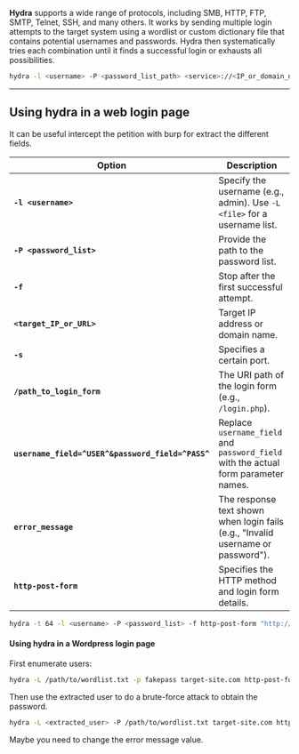 **Hydra** supports a wide range of protocols, including SMB, HTTP, FTP, SMTP, Telnet, SSH, and many others. It works by sending multiple login attempts to the target system using a wordlist or custom dictionary file that contains potential usernames and passwords. Hydra then systematically tries each combination until it finds a successful login or exhausts all possibilities.

```bash
hydra -l <username> -P <password_list_path> <service>://<IP_or_domain_name> 
```


---


## Using hydra in a web login page
It can be useful intercept the petition with burp for extract the different fields. 

| Option                                            | Description                                                                         |
| ------------------------------------------------- | ----------------------------------------------------------------------------------- |
| **`-l <username>`**                               | Specify the username (e.g., admin). Use `-L <file>` for a username list.            |
| **`-P <password_list>`**                          | Provide the path to the password list.                                              |
| **`-f`**                                          | Stop after the first successful attempt.                                            |
| **`<target_IP_or_URL>`**                          | Target IP address or domain name.                                                   |
| **`-s`**                                          | Specifies a certain port.                                                           |
| **`/path_to_login_form`**                         | The URI path of the login form (e.g., `/login.php`).                                |
| **`username_field=^USER^&password_field=^PASS^`** | Replace `username_field` and `password_field` with the actual form parameter names. |
| **`error_message`**                               | The response text shown when login fails (e.g., "Invalid username or password").    |
| **`http-post-form`**                              | Specifies the HTTP method and login form details.                                   |


```bash
hydra -t 64 -l <username> -P <password_list> -f http-post-form "http://<target-ip-or-url>/<path_to_login_form>:<username_field>=^USER^&<password_field>=^PASS^:<error_message>"
```


#### Using hydra in a Wordpress login page
First enumerate users:
```bash
hydra -L /path/to/wordlist.txt -p fakepass target-site.com http-post-form "/wp-login.php:log=^USER^&pwd=^PASS^&wp-submit=Log+In:Invalid username"
```
Then use the extracted user to do a brute-force attack to obtain the password.

```bash
hydra -L <extracted_user> -P /path/to/wordlist.txt target-site.com http-post-form "/wp-login.php:log=^USER^&pwd=^PASS^&wp-submit=Log+In:The password you entered for the username <user> is incorrect."
```
Maybe you need to change the error message value.